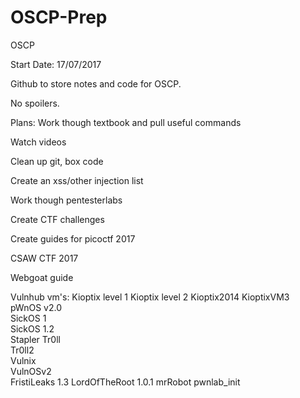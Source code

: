 # OSCP-Prep
OSCP

Start Date: 17/07/2017

Github to store notes and code for OSCP.

No spoilers.

Plans:
Work though textbook and pull useful commands

Watch videos

Clean up git, box code

Create an xss/other injection list

Work though pentesterlabs

Create CTF challenges

Create guides for picoctf 2017

CSAW CTF 2017

Webgoat guide


Vulnhub vm's: 
Kioptix level 1	
Kioptix level 2	
Kioptix2014	
KioptixVM3	
pWnOS v2.0	
SickOS 1	
SickOS 1.2	
Stapler	
Tr0ll	
Tr0ll2	
Vulnix	
VulnOSv2	
FristiLeaks 1.3	
LordOfTheRoot 1.0.1	
mrRobot	
pwnlab_init	

